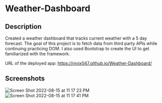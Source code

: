 # Weather-Dashboard

## Description

Created a weather dashboard that tracks current weather with a 5 day forecast. The goal of this project is to fetch data from third party APIs while continuing practicing DOM. I also used Bootstrap to create the UI to get familiarized with the framework.

URL of the deployed app: https://nivix047.github.io/Weather-Dashboard/

## Screenshots

![Screen Shot 2022-08-15 at 11 17 23 PM](https://user-images.githubusercontent.com/97267318/184810913-ff725d10-a34f-4a69-b6c2-7d0304f79fdb.png)
![Screen Shot 2022-08-15 at 11 17 41 PM](https://user-images.githubusercontent.com/97267318/184810921-e1f47df5-f7df-4939-aab0-444990a6a27d.png)
